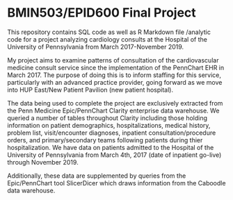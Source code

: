 # BMIN503/EPID600 Final Project

This repository contains SQL code as well as R Markdown file /analytic code for a project analyzing cardiology consults at the Hospital of the University of Pennsylvania from March 2017-November 2019.

My project aims to examine patterns of consultation of the cardiovascular medicine consult service since the implementation of the PennChart EHR in March 2017.  The purpose of doing this is to inform staffing for this service, particularly with an advanced practice provider, going forward as we move into HUP East/New Patient Pavilion (new patient hospital).

The data being used to complete the project are exclusively extracted from the Penn Medicine Epic/PennChart Clarity enterprise data warehouse.  We queried a number of tables throughout Clarity including those holding information on patient demographics, hospitalizations, medical history, problem list, visit/encounter diagnoses, inpatient consultation/procedure orders, and primary/secondary teams following patients during thier hospitalization.  We have data on patients admitted to the Hospital of the University of Pennsylvania from March 4th, 2017 (date of inpatient go-live) through November 2019.  

Additionally, these data are supplemented by queries from the Epic/PennChart tool SlicerDicer which draws information from the Caboodle data warehouse.
